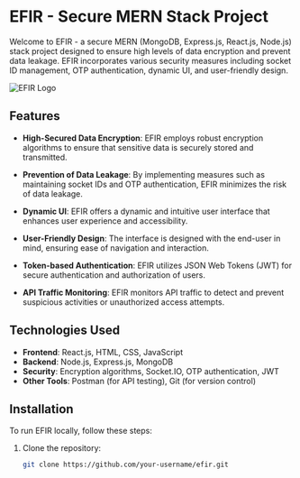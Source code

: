# EFIR - Secure MERN Stack Project

Welcome to EFIR - a secure MERN (MongoDB, Express.js, React.js, Node.js) stack project designed to ensure high levels of data encryption and prevent data leakage. EFIR incorporates various security measures including socket ID management, OTP authentication, dynamic UI, and user-friendly design.

![EFIR Logo](/path/to/logo.png)

## Features

- **High-Secured Data Encryption**: EFIR employs robust encryption algorithms to ensure that sensitive data is securely stored and transmitted.
  
- **Prevention of Data Leakage**: By implementing measures such as maintaining socket IDs and OTP authentication, EFIR minimizes the risk of data leakage.

- **Dynamic UI**: EFIR offers a dynamic and intuitive user interface that enhances user experience and accessibility.

- **User-Friendly Design**: The interface is designed with the end-user in mind, ensuring ease of navigation and interaction.

- **Token-based Authentication**: EFIR utilizes JSON Web Tokens (JWT) for secure authentication and authorization of users.

- **API Traffic Monitoring**: EFIR monitors API traffic to detect and prevent suspicious activities or unauthorized access attempts.

## Technologies Used

- **Frontend**: React.js, HTML, CSS, JavaScript
- **Backend**: Node.js, Express.js, MongoDB
- **Security**: Encryption algorithms, Socket.IO, OTP authentication, JWT
- **Other Tools**: Postman (for API testing), Git (for version control)

## Installation

To run EFIR locally, follow these steps:

1. Clone the repository:
   ```bash
   git clone https://github.com/your-username/efir.git
